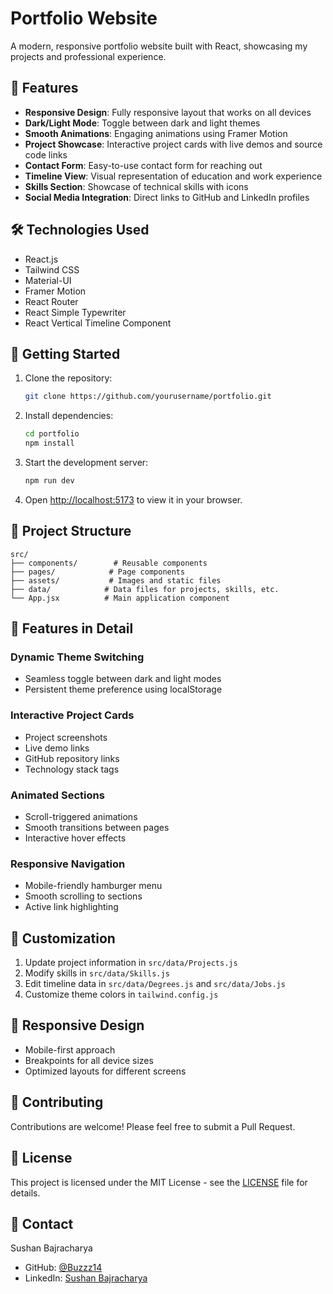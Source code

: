 # Portfolio Website

A modern, responsive portfolio website built with React, showcasing my projects and professional experience.

## 🌟 Features

- **Responsive Design**: Fully responsive layout that works on all devices
- **Dark/Light Mode**: Toggle between dark and light themes
- **Smooth Animations**: Engaging animations using Framer Motion
- **Project Showcase**: Interactive project cards with live demos and source code links
- **Contact Form**: Easy-to-use contact form for reaching out
- **Timeline View**: Visual representation of education and work experience
- **Skills Section**: Showcase of technical skills with icons
- **Social Media Integration**: Direct links to GitHub and LinkedIn profiles

## 🛠️ Technologies Used

- React.js
- Tailwind CSS
- Material-UI
- Framer Motion
- React Router
- React Simple Typewriter
- React Vertical Timeline Component

## 🚀 Getting Started

1. Clone the repository:
   ```bash
   git clone https://github.com/yourusername/portfolio.git
   ```

2. Install dependencies:
   ```bash
   cd portfolio
   npm install
   ```

3. Start the development server:
   ```bash
   npm run dev
   ```

4. Open [http://localhost:5173](http://localhost:5173) to view it in your browser.

## 📁 Project Structure

```
src/
├── components/        # Reusable components
├── pages/            # Page components
├── assets/           # Images and static files
├── data/            # Data files for projects, skills, etc.
└── App.jsx          # Main application component
```

## 🎨 Features in Detail

### Dynamic Theme Switching
- Seamless toggle between dark and light modes
- Persistent theme preference using localStorage

### Interactive Project Cards
- Project screenshots
- Live demo links
- GitHub repository links
- Technology stack tags

### Animated Sections
- Scroll-triggered animations
- Smooth transitions between pages
- Interactive hover effects

### Responsive Navigation
- Mobile-friendly hamburger menu
- Smooth scrolling to sections
- Active link highlighting

## 🔧 Customization

1. Update project information in `src/data/Projects.js`
2. Modify skills in `src/data/Skills.js`
3. Edit timeline data in `src/data/Degrees.js` and `src/data/Jobs.js`
4. Customize theme colors in `tailwind.config.js`

## 📱 Responsive Design

- Mobile-first approach
- Breakpoints for all device sizes
- Optimized layouts for different screens

## 🤝 Contributing

Contributions are welcome! Please feel free to submit a Pull Request.

## 📄 License

This project is licensed under the MIT License - see the [LICENSE](LICENSE) file for details.

## 👤 Contact

Sushan Bajracharya
- GitHub: [@Buzzz14](https://github.com/Buzzz14)
- LinkedIn: [Sushan Bajracharya](https://www.linkedin.com/in/sushan-bajracharya/)